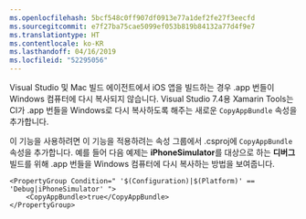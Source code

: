 ```yaml
---
ms.openlocfilehash: 5bcf548c0ff907df0913e77a1def2fe27f3eecfd
ms.sourcegitcommit: e7f27ba75cae5099ef053b819b84132a77d4f9e7
ms.translationtype: HT
ms.contentlocale: ko-KR
ms.lasthandoff: 04/16/2019
ms.locfileid: "52295056"
---
```


Visual Studio 및 Mac 빌드 에이전트에서 iOS 앱을 빌드하는 경우 .app 번들이 Windows 컴퓨터에 다시 복사되지 않습니다. Visual Studio 7.4용 Xamarin Tools는 CI가 .app 번들을 Windows로 다시 복사하도록 해주는 새로운 `CopyAppBundle` 속성을 추가합니다.

이 기능을 사용하려면 이 기능을 적용하려는 속성 그룹에서 .csproj에 `CopyAppBundle` 속성을 추가합니다. 예를 들어 다음 예제는 **iPhoneSimulator**를 대상으로 하는 **디버그** 빌드를 위해 .app 번들을 Windows 컴퓨터에 다시 복사하는 방법을 보여줍니다.

    <PropertyGroup Condition=" '$(Configuration)|$(Platform)' == 'Debug|iPhoneSimulator' ">
        <CopyAppBundle>true</CopyAppBundle>
    </PropertyGroup>

